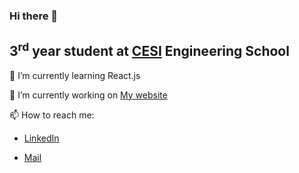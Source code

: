 ### Hi there 👋

## 3<sup>rd</sup> year student at [CESI](https://cesi.fr) Engineering School

🌱 I’m currently learning React.js

🔭 I’m currently working on [My website](quentinstubecki.fr)

📫 How to reach me:

- [LinkedIn](https://www.linkedin.com/in/quentin-stubecki-211419227/)

- [Mail](mailto:quentin.stubecki@viacesi.fr)

